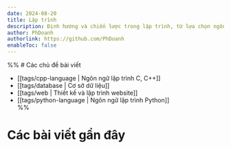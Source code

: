 ```yaml
---
date: 2024-08-20
title: Lập trình
description: Định hướng và chiến lược trong lập trình, từ lựa chọn ngôn ngữ đến thiết kế thuật toán.
author: PhDoanh
authorlink: https://github.com/PhDoanh
enableToc: false
---
```

%%  # Các chủ đề bài viết
- [[tags/cpp-language | Ngôn ngữ lập trình C, C++]]
 - [[tags/database | Cơ sở dữ liệu]]
- [[tags/web | Thiết kế và lập trình website]]
- [[tags/python-language | Ngôn ngữ lập trình Python]]  
%%
# Các bài viết gần đây